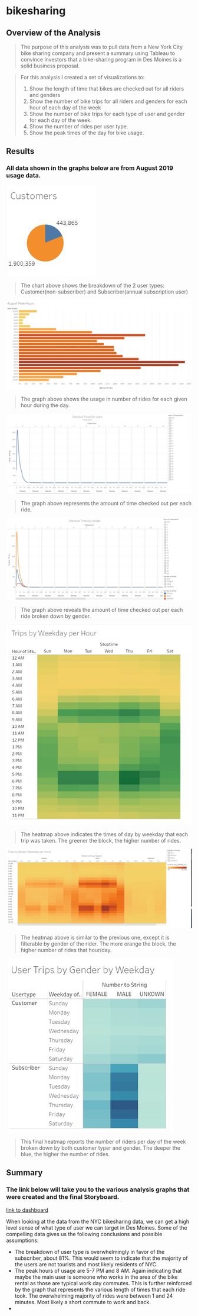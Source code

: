 # bikesharing

## Overview of the Analysis
>The purpose of this analysis was to pull data from a New York City bike sharing company and present a summary using Tableau to convince investors that a bike-sharing program in Des Moines is a solid business proposal.

>For this analysis I created a set of visualizations to:
>1. Show the length of time that bikes are checked out for all riders and genders
>2. Show the number of bike trips for all riders and genders for each hour of each day of the week
>3. Show the number of bike trips for each type of user and gender for each day of the week.
>4. Show the number of rides per user type.
>5. Show the peak times of the day for bike usage.

## Results
### All data shown in the graphs below are from August 2019 usage data.

![](Resources/Customers.png)
>The chart above shows the breakdown of the 2 user types: Customer(non-subscriber) and Subscriber(annual subscription user)

![](Resources/August_peak_hours.png)
>The graph above shows the usage in number of rides for each given hour during the day.

![](Resources/Checkout_times.png)
>The graph above represents the amount of time checked out per each ride.

![](Resources/Checkout_times_gender.png)
>The graph above reveals the amount of time checked out per each ride broken down by gender.

![](Resources/Trips_weekday_hour.png)
>The heatmap above indicates the times of day by weekday that each trip was taken. The greener the block, the higher number of rides.

![](Resources/Trips_weekday_hour_gender.png)
>The heatmap above is similar to the previous one, except it is filterable by gender of the rider. The more orange the block, the higher number of rides that hour/day.

![](Resources/Trips_weekday_hour_gender_user.png)
>This final heatmap reports the number of riders per day of the week broken down by both customer typer and gender. The deeper the blue, the higher the number of rides.

## Summary
### The link below will take you to the various analysis graphs that were created and the final Storyboard.
[link to dashboard](https://public.tableau.com/profile/jeff3975#!/vizhome/JSischo_CitiBike_Challenge/CheckoutTimesforUsers "link to dashboard")

When looking at the data from the NYC bikesharing data, we can get a high level sense of what type of user we can target in Des Moines. Some of the compelling data gives us the following conclusions and possible assumptions:
- The breakdown of user type is overwhelmingly in favor of the subscriber, about 81%. This would seem to indicate that the majority of the users are not tourists and most likely residents of NYC.
- The peak hours of usage are 5-7 PM and 8 AM. Again indicating that maybe the main user is someone who works in the area of the bike rental as those are typical work day commutes. This is further reinforced by the graph that represents the various length of times that each ride took. The overwhelming majority of rides were between 1 and 24 minutes. Most likely a short commute to work and back. 
- 
